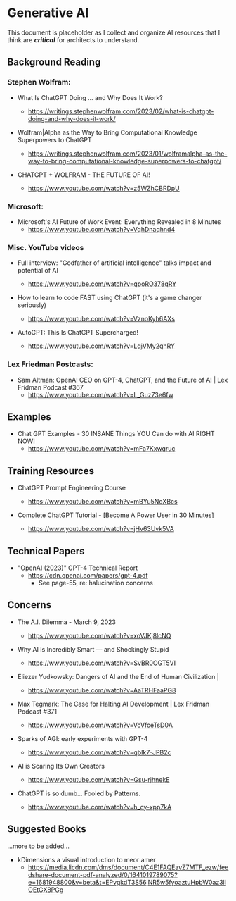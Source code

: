 
# Generative AI 

This document is placeholder as I collect and organize AI resources that I think are ___critical___ for architects to understand.


## Background Reading

### Stephen Wolfram:
- What Is ChatGPT Doing … and Why Does It Work?
  + https://writings.stephenwolfram.com/2023/02/what-is-chatgpt-doing-and-why-does-it-work/
    
- Wolfram|Alpha as the Way to Bring Computational Knowledge Superpowers to ChatGPT
  + https://writings.stephenwolfram.com/2023/01/wolframalpha-as-the-way-to-bring-computational-knowledge-superpowers-to-chatgpt/

- CHATGPT + WOLFRAM - THE FUTURE OF AI!
  + https://www.youtube.com/watch?v=z5WZhCBRDpU


### Microsoft:
- Microsoft's AI Future of Work Event: Everything Revealed in 8 Minutes
  + https://www.youtube.com/watch?v=VqhDnaqhnd4


### Misc. YouTube videos
- Full interview: "Godfather of artificial intelligence" talks impact and potential of AI
  + https://www.youtube.com/watch?v=qpoRO378qRY


- How to learn to code FAST using ChatGPT (it's a game changer seriously)
  + https://www.youtube.com/watch?v=VznoKyh6AXs


- AutoGPT: This Is ChatGPT Supercharged!
  + https://www.youtube.com/watch?v=LqjVMy2qhRY


### Lex Friedman Postcasts:
- Sam Altman: OpenAI CEO on GPT-4, ChatGPT, and the Future of AI | Lex Fridman Podcast #367
  + https://www.youtube.com/watch?v=L_Guz73e6fw



## Examples

- Chat GPT Examples - 30 INSANE Things YOU Can do with AI RIGHT NOW!
  + https://www.youtube.com/watch?v=mFa7Kxwqruc


## Training Resources

- ChatGPT Prompt Engineering Course
  + https://www.youtube.com/watch?v=mBYu5NoXBcs


- Complete ChatGPT Tutorial - [Become A Power User in 30 Minutes]
  + https://www.youtube.com/watch?v=jHv63Uvk5VA



## Technical Papers

- "OpenAI (2023)" GPT-4 Technical Report
  + https://cdn.openai.com/papers/gpt-4.pdf
    * See page-55, re: halucination concerns



## Concerns

- The A.I. Dilemma - March 9, 2023
  + https://www.youtube.com/watch?v=xoVJKj8lcNQ


- Why AI Is Incredibly Smart — and Shockingly Stupid
  + https://www.youtube.com/watch?v=SvBR0OGT5VI


- Eliezer Yudkowsky: Dangers of AI and the End of Human Civilization |
  + https://www.youtube.com/watch?v=AaTRHFaaPG8


- Max Tegmark: The Case for Halting AI Development | Lex Fridman Podcast #371
  + https://www.youtube.com/watch?v=VcVfceTsD0A


- Sparks of AGI: early experiments with GPT-4
  + https://www.youtube.com/watch?v=qbIk7-JPB2c


- AI is Scaring Its Own Creators
  + https://www.youtube.com/watch?v=Gsu-rjhnekE


- ChatGPT is so dumb... Fooled by Patterns.
  + https://www.youtube.com/watch?v=h_cy-xpp7kA



## Suggested Books 

...more to be added...




- kDimensions a visual introduction to meor amer
  + https://media.licdn.com/dms/document/C4E1FAQEavZ7MTF_ezw/feedshare-document-pdf-analyzed/0/1641019789075?e=1681948800&v=beta&t=EPvgkdT3S56jNR5w5fyoaztuHpbW0az3llOEtGX8PGg


